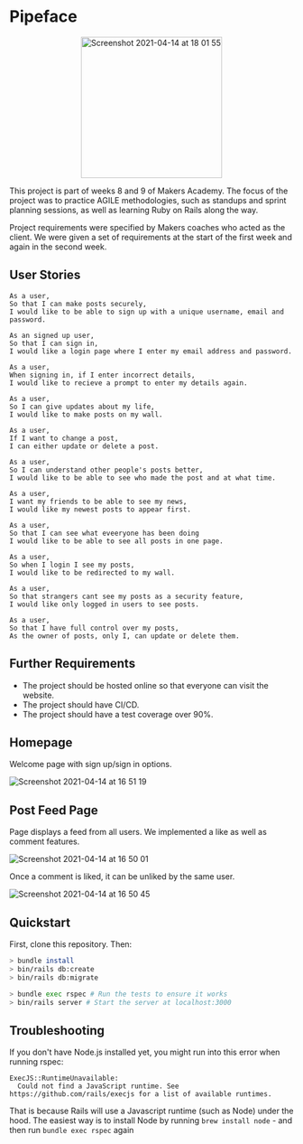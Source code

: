 # Pipeface

<p align="center">
<img width="250" alt="Screenshot 2021-04-14 at 18 01 55" src="https://user-images.githubusercontent.com/71934417/114750211-a6b63880-9d4b-11eb-9a75-14c1abd2bf1d.png">
 </p>

This project is part of weeks 8 and 9 of Makers Academy. The focus of the project was to practice AGILE methodologies, such as standups and sprint planning sessions, as well as learning Ruby on Rails along the way.

Project requirements were specified by Makers coaches who acted as the client. We were given a set of requirements at the start of the first week and again in the second week.

## User Stories

```
As a user,
So that I can make posts securely,
I would like to be able to sign up with a unique username, email and password.
```

```
As an signed up user,
So that I can sign in,
I would like a login page where I enter my email address and password.
```

```
As a user,
When signing in, if I enter incorrect details,
I would like to recieve a prompt to enter my details again.
```

```
As a user,
So I can give updates about my life,
I would like to make posts on my wall.
```

```
As a user,
If I want to change a post,
I can either update or delete a post.
```

```
As a user, 
So I can understand other people's posts better,
I would like to be able to see who made the post and at what time.
```

```
As a user,
I want my friends to be able to see my news,
I would like my newest posts to appear first.
```

```
As a user,
So that I can see what eveeryone has been doing
I would like to be able to see all posts in one page.
```

```
As a user, 
So when I login I see my posts, 
I would like to be redirected to my wall.
```

```
As a user, 
So that strangers cant see my posts as a security feature,  
I would like only logged in users to see posts.
```

```
As a user, 
So that I have full control over my posts, 
As the owner of posts, only I, can update or delete them.
```

## Further Requirements
- The project should be hosted online so that everyone can visit the website.
- The project should have CI/CD.
- The project should have a test coverage over 90%.

## Homepage

Welcome page with sign up/sign in options.

![Screenshot 2021-04-14 at 16 51 19](https://user-images.githubusercontent.com/71934417/114740863-25a67380-9d42-11eb-9691-1f440f93b4ac.png)

## Post Feed Page

Page displays a feed from all users. We implemented a like as well as comment features.

![Screenshot 2021-04-14 at 16 50 01](https://user-images.githubusercontent.com/71934417/114740887-2dfeae80-9d42-11eb-8cd7-3ab004c758c8.png)

Once a comment is liked, it can be unliked by the same user.

![Screenshot 2021-04-14 at 16 50 45](https://user-images.githubusercontent.com/71934417/114740882-2c34eb00-9d42-11eb-8bce-595d0dd59110.png)

## Quickstart

First, clone this repository. Then:

```bash
> bundle install
> bin/rails db:create
> bin/rails db:migrate

> bundle exec rspec # Run the tests to ensure it works
> bin/rails server # Start the server at localhost:3000
```

## Troubleshooting

If you don't have Node.js installed yet, you might run into this error when running rspec:
```
ExecJS::RuntimeUnavailable:
  Could not find a JavaScript runtime. See https://github.com/rails/execjs for a list of available runtimes.
 ```
That is because Rails will use a Javascript runtime (such as Node) under the hood. The easiest way is to install Node by running `brew install node` -
and then run `bundle exec rspec` again
